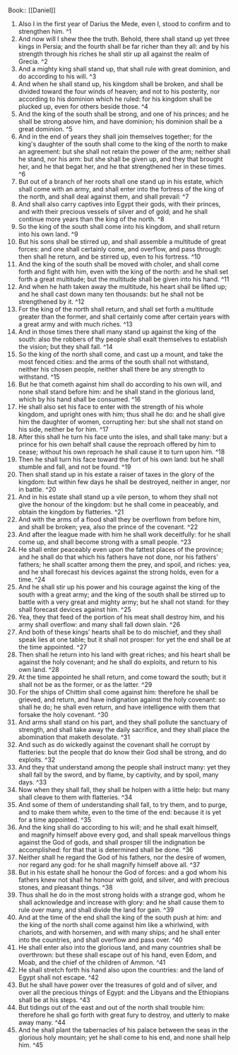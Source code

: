  Book:: [[Daniel]]
 1. Also I in the first year of Darius the Mede, even I, stood to confirm and to strengthen him. ^1
 2. And now will I shew thee the truth. Behold, there shall stand up yet three kings in Persia; and the fourth shall be far richer than they all: and by his strength through his riches he shall stir up all against the realm of Grecia. ^2
 3. And a mighty king shall stand up, that shall rule with great dominion, and do according to his will. ^3
 4. And when he shall stand up, his kingdom shall be broken, and shall be divided toward the four winds of heaven; and not to his posterity, nor according to his dominion which he ruled: for his kingdom shall be plucked up, even for others beside those. ^4
 5. And the king of the south shall be strong, and one of his princes; and he shall be strong above him, and have dominion; his dominion shall be a great dominion. ^5
 6. And in the end of years they shall join themselves together; for the king's daughter of the south shall come to the king of the north to make an agreement: but she shall not retain the power of the arm; neither shall he stand, nor his arm: but she shall be given up, and they that brought her, and he that begat her, and he that strengthened her in these times. ^6
 7. But out of a branch of her roots shall one stand up in his estate, which shall come with an army, and shall enter into the fortress of the king of the north, and shall deal against them, and shall prevail: ^7
 8. And shall also carry captives into Egypt their gods, with their princes, and with their precious vessels of silver and of gold; and he shall continue more years than the king of the north. ^8
 9. So the king of the south shall come into his kingdom, and shall return into his own land. ^9
 10. But his sons shall be stirred up, and shall assemble a multitude of great forces: and one shall certainly come, and overflow, and pass through: then shall he return, and be stirred up, even to his fortress. ^10
 11. And the king of the south shall be moved with choler, and shall come forth and fight with him, even with the king of the north: and he shall set forth a great multitude; but the multitude shall be given into his hand. ^11
 12. And when he hath taken away the multitude, his heart shall be lifted up; and he shall cast down many ten thousands: but he shall not be strengthened by it. ^12
 13. For the king of the north shall return, and shall set forth a multitude greater than the former, and shall certainly come after certain years with a great army and with much riches. ^13
 14. And in those times there shall many stand up against the king of the south: also the robbers of thy people shall exalt themselves to establish the vision; but they shall fall. ^14
 15. So the king of the north shall come, and cast up a mount, and take the most fenced cities: and the arms of the south shall not withstand, neither his chosen people, neither shall there be any strength to withstand. ^15
 16. But he that cometh against him shall do according to his own will, and none shall stand before him: and he shall stand in the glorious land, which by his hand shall be consumed. ^16
 17. He shall also set his face to enter with the strength of his whole kingdom, and upright ones with him; thus shall he do: and he shall give him the daughter of women, corrupting her: but she shall not stand on his side, neither be for him. ^17
 18. After this shall he turn his face unto the isles, and shall take many: but a prince for his own behalf shall cause the reproach offered by him to cease; without his own reproach he shall cause it to turn upon him. ^18
 19. Then he shall turn his face toward the fort of his own land: but he shall stumble and fall, and not be found. ^19
 20. Then shall stand up in his estate a raiser of taxes in the glory of the kingdom: but within few days he shall be destroyed, neither in anger, nor in battle. ^20
 21. And in his estate shall stand up a vile person, to whom they shall not give the honour of the kingdom: but he shall come in peaceably, and obtain the kingdom by flatteries. ^21
 22. And with the arms of a flood shall they be overflown from before him, and shall be broken; yea, also the prince of the covenant. ^22
 23. And after the league made with him he shall work deceitfully: for he shall come up, and shall become strong with a small people. ^23
 24. He shall enter peaceably even upon the fattest places of the province; and he shall do that which his fathers have not done, nor his fathers' fathers; he shall scatter among them the prey, and spoil, and riches: yea, and he shall forecast his devices against the strong holds, even for a time. ^24
 25. And he shall stir up his power and his courage against the king of the south with a great army; and the king of the south shall be stirred up to battle with a very great and mighty army; but he shall not stand: for they shall forecast devices against him. ^25
 26. Yea, they that feed of the portion of his meat shall destroy him, and his army shall overflow: and many shall fall down slain. ^26
 27. And both of these kings' hearts shall be to do mischief, and they shall speak lies at one table; but it shall not prosper: for yet the end shall be at the time appointed. ^27
 28. Then shall he return into his land with great riches; and his heart shall be against the holy covenant; and he shall do exploits, and return to his own land. ^28
 29. At the time appointed he shall return, and come toward the south; but it shall not be as the former, or as the latter. ^29
 30. For the ships of Chittim shall come against him: therefore he shall be grieved, and return, and have indignation against the holy covenant: so shall he do; he shall even return, and have intelligence with them that forsake the holy covenant. ^30
 31. And arms shall stand on his part, and they shall pollute the sanctuary of strength, and shall take away the daily sacrifice, and they shall place the abomination that maketh desolate. ^31
 32. And such as do wickedly against the covenant shall he corrupt by flatteries: but the people that do know their God shall be strong, and do exploits. ^32
 33. And they that understand among the people shall instruct many: yet they shall fall by the sword, and by flame, by captivity, and by spoil, many days. ^33
 34. Now when they shall fall, they shall be holpen with a little help: but many shall cleave to them with flatteries. ^34
 35. And some of them of understanding shall fall, to try them, and to purge, and to make them white, even to the time of the end: because it is yet for a time appointed. ^35
 36. And the king shall do according to his will; and he shall exalt himself, and magnify himself above every god, and shall speak marvellous things against the God of gods, and shall prosper till the indignation be accomplished: for that that is determined shall be done. ^36
 37. Neither shall he regard the God of his fathers, nor the desire of women, nor regard any god: for he shall magnify himself above all. ^37
 38. But in his estate shall he honour the God of forces: and a god whom his fathers knew not shall he honour with gold, and silver, and with precious stones, and pleasant things. ^38
 39. Thus shall he do in the most strong holds with a strange god, whom he shall acknowledge and increase with glory: and he shall cause them to rule over many, and shall divide the land for gain. ^39
 40. And at the time of the end shall the king of the south push at him: and the king of the north shall come against him like a whirlwind, with chariots, and with horsemen, and with many ships; and he shall enter into the countries, and shall overflow and pass over. ^40
 41. He shall enter also into the glorious land, and many countries shall be overthrown: but these shall escape out of his hand, even Edom, and Moab, and the chief of the children of Ammon. ^41
 42. He shall stretch forth his hand also upon the countries: and the land of Egypt shall not escape. ^42
 43. But he shall have power over the treasures of gold and of silver, and over all the precious things of Egypt: and the Libyans and the Ethiopians shall be at his steps. ^43
 44. But tidings out of the east and out of the north shall trouble him: therefore he shall go forth with great fury to destroy, and utterly to make away many. ^44
 45. And he shall plant the tabernacles of his palace between the seas in the glorious holy mountain; yet he shall come to his end, and none shall help him. ^45
